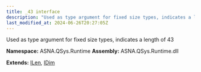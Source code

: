 ```yaml
---
title: _43 interface
description: "Used as type argument for fixed size types, indicates a length of 43  "
last_modified_at: 2024-06-26T20:27:05Z
---
```


Used as type argument for fixed size types, indicates a length of 43 

**Namespace:** ASNA.QSys.Runtime
**Assembly:** ASNA.QSys.Runtime.dll

**Extends:** [ILen](/reference/runtime/qsys-runtime/i-len.html), [IDim](/reference/runtime/qsys-runtime/i-dim.html)
<br>
<br>
